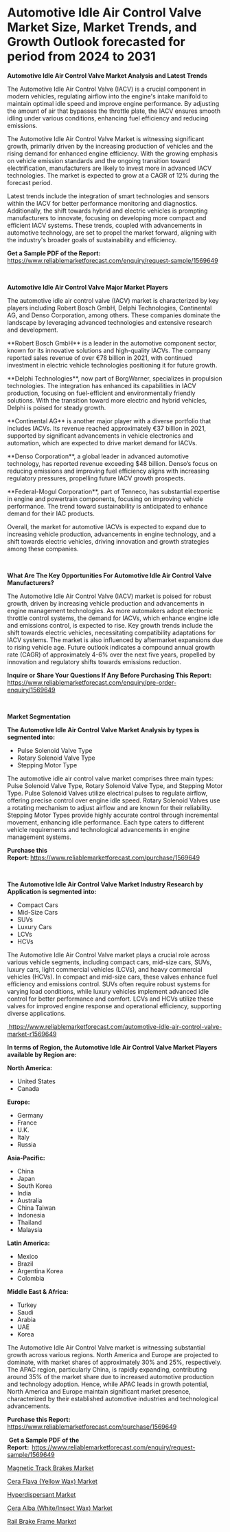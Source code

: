 <p><h1>Automotive Idle Air Control Valve Market Size, Market Trends, and Growth Outlook forecasted for period from 2024 to 2031</h1></p><p><strong>Automotive Idle Air Control Valve Market Analysis and Latest Trends</strong></p>
<p><p>The Automotive Idle Air Control Valve (IACV) is a crucial component in modern vehicles, regulating airflow into the engine's intake manifold to maintain optimal idle speed and improve engine performance. By adjusting the amount of air that bypasses the throttle plate, the IACV ensures smooth idling under various conditions, enhancing fuel efficiency and reducing emissions.</p><p>The Automotive Idle Air Control Valve Market is witnessing significant growth, primarily driven by the increasing production of vehicles and the rising demand for enhanced engine efficiency. With the growing emphasis on vehicle emission standards and the ongoing transition toward electrification, manufacturers are likely to invest more in advanced IACV technologies. The market is expected to grow at a CAGR of 12% during the forecast period.</p><p>Latest trends include the integration of smart technologies and sensors within the IACV for better performance monitoring and diagnostics. Additionally, the shift towards hybrid and electric vehicles is prompting manufacturers to innovate, focusing on developing more compact and efficient IACV systems. These trends, coupled with advancements in automotive technology, are set to propel the market forward, aligning with the industry's broader goals of sustainability and efficiency.</p></p>
<p><strong>Get a Sample PDF of the Report:&nbsp;</strong> <a href="https://www.reliablemarketforecast.com/enquiry/request-sample/1569649?utm_campaign=1464&utm_medium=2&utm_source=Github&utm_content=ia&utm_term=14102024&utm_id=automotive-idle-air-control-valve">https://www.reliablemarketforecast.com/enquiry/request-sample/1569649</a></p>
<p>&nbsp;</p>
<p><strong>Automotive Idle Air Control Valve Major Market Players</strong></p>
<p><p>The automotive idle air control valve (IACV) market is characterized by key players including Robert Bosch GmbH, Delphi Technologies, Continental AG, and Denso Corporation, among others. These companies dominate the landscape by leveraging advanced technologies and extensive research and development.</p><p>**Robert Bosch GmbH** is a leader in the automotive component sector, known for its innovative solutions and high-quality IACVs. The company reported sales revenue of over €78 billion in 2021, with continued investment in electric vehicle technologies positioning it for future growth. </p><p>**Delphi Technologies**, now part of BorgWarner, specializes in propulsion technologies. The integration has enhanced its capabilities in IACV production, focusing on fuel-efficient and environmentally friendly solutions. With the transition toward more electric and hybrid vehicles, Delphi is poised for steady growth.</p><p>**Continental AG** is another major player with a diverse portfolio that includes IACVs. Its revenue reached approximately €37 billion in 2021, supported by significant advancements in vehicle electronics and automation, which are expected to drive market demand for IACVs.</p><p>**Denso Corporation**, a global leader in advanced automotive technology, has reported revenue exceeding $48 billion. Denso’s focus on reducing emissions and improving fuel efficiency aligns with increasing regulatory pressures, propelling future IACV growth prospects.</p><p>**Federal-Mogul Corporation**, part of Tenneco, has substantial expertise in engine and powertrain components, focusing on improving vehicle performance. The trend toward sustainability is anticipated to enhance demand for their IAC products.</p><p>Overall, the market for automotive IACVs is expected to expand due to increasing vehicle production, advancements in engine technology, and a shift towards electric vehicles, driving innovation and growth strategies among these companies.</p></p>
<p>&nbsp;</p>
<p><strong>What Are The Key Opportunities For Automotive Idle Air Control Valve Manufacturers?</strong></p>
<p><p>The Automotive Idle Air Control Valve (IACV) market is poised for robust growth, driven by increasing vehicle production and advancements in engine management technologies. As more automakers adopt electronic throttle control systems, the demand for IACVs, which enhance engine idle and emissions control, is expected to rise. Key growth trends include the shift towards electric vehicles, necessitating compatibility adaptations for IACV systems. The market is also influenced by aftermarket expansions due to rising vehicle age. Future outlook indicates a compound annual growth rate (CAGR) of approximately 4-6% over the next five years, propelled by innovation and regulatory shifts towards emissions reduction.</p></p>
<p><strong>Inquire or Share Your Questions If Any Before Purchasing This Report:</strong> <a href="https://www.reliablemarketforecast.com/enquiry/pre-order-enquiry/1569649?utm_campaign=1464&utm_medium=2&utm_source=Github&utm_content=ia&utm_term=14102024&utm_id=automotive-idle-air-control-valve">https://www.reliablemarketforecast.com/enquiry/pre-order-enquiry/1569649</a></p>
<p>&nbsp;</p>
<p><strong>Market Segmentation</strong></p>
<p><strong>The Automotive Idle Air Control Valve Market Analysis by types is segmented into:</strong></p>
<p><ul><li>Pulse Solenoid Valve Type</li><li>Rotary Solenoid Valve Type</li><li>Stepping Motor Type</li></ul></p>
<p><p>The automotive idle air control valve market comprises three main types: Pulse Solenoid Valve Type, Rotary Solenoid Valve Type, and Stepping Motor Type. Pulse Solenoid Valves utilize electrical pulses to regulate airflow, offering precise control over engine idle speed. Rotary Solenoid Valves use a rotating mechanism to adjust airflow and are known for their reliability. Stepping Motor Types provide highly accurate control through incremental movement, enhancing idle performance. Each type caters to different vehicle requirements and technological advancements in engine management systems.</p></p>
<p><strong>Purchase this Report:&nbsp;</strong><a href="https://www.reliablemarketforecast.com/purchase/1569649?utm_campaign=1464&utm_medium=2&utm_source=Github&utm_content=ia&utm_term=14102024&utm_id=automotive-idle-air-control-valve">https://www.reliablemarketforecast.com/purchase/1569649</a></p>
<p>&nbsp;</p>
<p><strong>The Automotive Idle Air Control Valve Market Industry Research by Application is segmented into:</strong></p>
<p><ul><li>Compact Cars</li><li>Mid-Size Cars</li><li>SUVs</li><li>Luxury Cars</li><li>LCVs</li><li>HCVs</li></ul></p>
<p><p>The Automotive Idle Air Control Valve market plays a crucial role across various vehicle segments, including compact cars, mid-size cars, SUVs, luxury cars, light commercial vehicles (LCVs), and heavy commercial vehicles (HCVs). In compact and mid-size cars, these valves enhance fuel efficiency and emissions control. SUVs often require robust systems for varying load conditions, while luxury vehicles implement advanced idle control for better performance and comfort. LCVs and HCVs utilize these valves for improved engine response and operational efficiency, supporting diverse applications.</p></p>
<p><a href="https://www.reliablemarketforecast.com/automotive-idle-air-control-valve-market-r1569649?utm_campaign=1464&utm_medium=2&utm_source=Github&utm_content=ia&utm_term=14102024&utm_id=automotive-idle-air-control-valve">&nbsp;https://www.reliablemarketforecast.com/automotive-idle-air-control-valve-market-r1569649</a></p>
<p><strong>In terms of Region, the Automotive Idle Air Control Valve Market Players available by Region are:</strong></p>
<p>
    <p> <strong> North America: </strong>
        <ul>
            <li>United States</li>
            <li>Canada</li>
        </ul>
        </p> 
    <p> <strong> Europe: </strong>
        <ul>
            <li>Germany</li>
            <li>France</li>
            <li>U.K.</li>
            <li>Italy</li>
            <li>Russia</li>
        </ul>
        </p> 
    <p> <strong> Asia-Pacific: </strong>
        <ul>
            <li>China</li>
            <li>Japan</li>
            <li>South Korea</li>
            <li>India</li>
            <li>Australia</li>
            <li>China Taiwan</li>
            <li>Indonesia</li>
            <li>Thailand</li>
            <li>Malaysia</li>
        </ul>
        </p> 
    <p> <strong> Latin America: </strong>
        <ul>
            <li>Mexico</li>
            <li>Brazil</li>
            <li>Argentina Korea</li>
            <li>Colombia</li>
        </ul>
        </p> 
    <p> <strong> Middle East & Africa: </strong>
        <ul>
            <li>Turkey</li>
            <li>Saudi</li>
            <li>Arabia</li>
            <li>UAE</li>
            <li>Korea</li>
        </ul>
    </p>
    </p>
<p><p>The Automotive Idle Air Control Valve market is witnessing substantial growth across various regions. North America and Europe are projected to dominate, with market shares of approximately 30% and 25%, respectively. The APAC region, particularly China, is rapidly expanding, contributing around 35% of the market share due to increased automotive production and technology adoption. Hence, while APAC leads in growth potential, North America and Europe maintain significant market presence, characterized by their established automotive industries and technological advancements.</p></p>
<p><strong>Purchase this Report: </strong><a href="https://www.reliablemarketforecast.com/purchase/1569649?utm_campaign=1464&utm_medium=2&utm_source=Github&utm_content=ia&utm_term=14102024&utm_id=automotive-idle-air-control-valve">https://www.reliablemarketforecast.com/purchase/1569649</a></p>
<p>&nbsp;<strong>Get a Sample PDF of the Report:&nbsp;&nbsp;</strong><a href="https://www.reliablemarketforecast.com/enquiry/request-sample/1569649?utm_campaign=1464&utm_medium=2&utm_source=Github&utm_content=ia&utm_term=14102024&utm_id=automotive-idle-air-control-valve">https://www.reliablemarketforecast.com/enquiry/request-sample/1569649</a></p>
<p><strong></strong></p>
<p><p><a href="https://github.com/danielpfuprb/Market-Research-Report-List-1/blob/main/magnetic-track-brakes-market.md?utm_campaign=1464&utm_medium=2&utm_source=Github&utm_content=ia&utm_term=14102024&utm_id=automotive-idle-air-control-valve">Magnetic Track Brakes Market</a></p><p><a href="https://www.linkedin.com/pulse/cera-flava-yellow-wax-market-pulse-88-expansion-blueprint-2024-2031-njqrc?trk=public_post_embed_feed-article-content&utm_campaign=1464&utm_medium=2&utm_source=Github&utm_content=ia&utm_term=14102024&utm_id=automotive-idle-air-control-valve">Cera Flava (Yellow Wax) Market</a></p><p><a href="https://www.linkedin.com/pulse/hyperdispersant-market-penetration-strategies-untapped-6pnjc?trk=public_post_embed_feed-article-content&utm_campaign=1464&utm_medium=2&utm_source=Github&utm_content=ia&utm_term=14102024&utm_id=automotive-idle-air-control-valve">Hyperdispersant Market</a></p><p><a href="https://www.linkedin.com/pulse/cera-alba-whiteinsect-wax-ecosystem-mapping-innovation-value-dhxuc?utm_campaign=1464&utm_medium=2&utm_source=Github&utm_content=ia&utm_term=14102024&utm_id=automotive-idle-air-control-valve">Cera Alba (White/Insect Wax) Market</a></p><p><a href="https://github.com/caylabradq/Market-Research-Report-List-1/blob/main/rail-brake-frame-market.md?utm_campaign=1464&utm_medium=2&utm_source=Github&utm_content=ia&utm_term=14102024&utm_id=automotive-idle-air-control-valve">Rail Brake Frame Market</a></p></p>